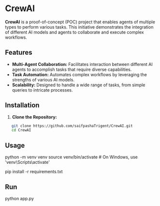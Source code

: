 # CrewAI 

**CrewAI** is a proof-of-concept (POC) project that enables agents of multiple types to perform various tasks. This initiative demonstrates the integration of different AI models and agents to collaborate and execute complex workflows.

## Features 

- **Multi-Agent Collaboration:** Facilitates interaction between different AI agents to accomplish tasks that require diverse capabilities.
- **Task Automation:** Automates complex workflows by leveraging the strengths of various AI models.
- **Scalability:** Designed to handle a wide range of tasks, from simple queries to intricate processes.

## Installation

1. **Clone the Repository:**

``` bash
   git clone https://github.com/saifpashaTrigent/CrewAI.git
   cd CrewAI
```

## Usage
python -m venv venv
source venv/bin/activate  # On Windows, use 'venv\Scripts\activate'

pip install -r requirements.txt

## Run
python app.py
